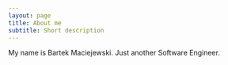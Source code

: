 ```yaml
---
layout: page
title: About me
subtitle: Short description
---
```


My name is Bartek Maciejewski. Just another Software Engineer.
